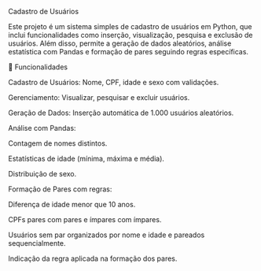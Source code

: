Cadastro de Usuários

Este projeto é um sistema simples de cadastro de usuários em Python, que inclui funcionalidades como inserção, visualização, pesquisa e exclusão de usuários. Além disso, permite a geração de dados aleatórios, análise estatística com Pandas e formação de pares seguindo regras específicas.

📌 Funcionalidades

Cadastro de Usuários: Nome, CPF, idade e sexo com validações.

Gerenciamento: Visualizar, pesquisar e excluir usuários.

Geração de Dados: Inserção automática de 1.000 usuários aleatórios.

Análise com Pandas:

Contagem de nomes distintos.

Estatísticas de idade (mínima, máxima e média).

Distribuição de sexo.

Formação de Pares com regras:

Diferença de idade menor que 10 anos.

CPFs pares com pares e ímpares com ímpares.

Usuários sem par organizados por nome e idade e pareados sequencialmente.

Indicação da regra aplicada na formação dos pares.

